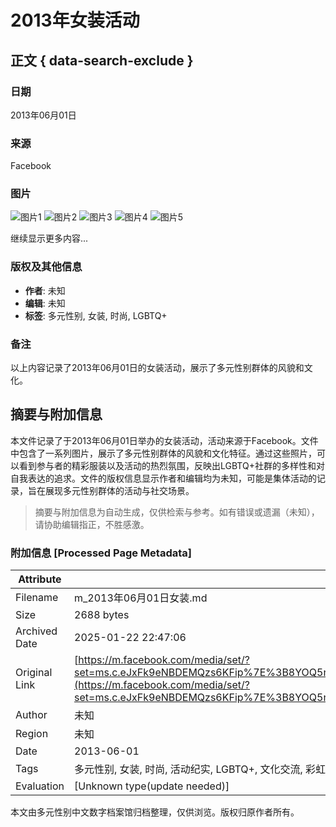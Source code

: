 # 2013年女装活动

## 正文 { data-search-exclude }


### 日期
2013年06月01日

### 来源
Facebook

### 图片
![图片1](https://scontent-sjc3-1.xx.fbcdn.net/v/t39.30808-6/460358565_3348229355312932_6116920351548935203_n.jpg?_nc_cat=105&ccb=1-7&_nc_sid=cf85f3&_nc_ohc=s-cqixDvvKgQ7kNvgFPurA9&_nc_zt=23&_nc_ht=scontent-sjc3-1.xx&_nc_gid=AG41xsVb3pHAlcDBXtNn94b&oh=00_AYBQyAs8fvq9NjNXR4UMO1XZJEzEX_yGO90wgttwIIykbw&oe=678C12C0)
![图片2](https://scontent-sjc3-1.xx.fbcdn.net/v/t39.30808-6/460498923_3348229451979589_5724464908491747903_n.jpg?_nc_cat=100&ccb=1-7&_nc_sid=cf85f3&_nc_ohc=LvuL3aOwMjwQ7kNvgE3BYmD&_nc_zt=23&_nc_ht=scontent-sjc3-1.xx&_nc_gid=AG41xsVb3pHAlcDBXtNn94b&oh=00_AYAiGsw3y2zN6VH0tqFxe4RAA9PL-54uEmn2al6jyLNNsg&oe=678BE46D)
![图片3](https://scontent-sjc3-1.xx.fbcdn.net/v/t39.30808-6/460546375_3348229595312908_4489104262902558582_n.jpg?_nc_cat=108&ccb=1-7&_nc_sid=cf85f3&_nc_ohc=idwsczfKuRIQ7kNvgHS6qGX&_nc_zt=23&_nc_ht=scontent-sjc3-1.xx&_nc_gid=AG41xsVb3pHAlcDBXtNn94b&oh=00_AYCAFBv1o-nN0bJc2FKzfC8hbWBGTwPy9kVSWgCo-bMDlQ&oe=678C0758)
![图片4](https://scontent-sjc3-1.xx.fbcdn.net/v/t39.30808-6/460524982_3348229588646242_7006823623652875663_n.jpg?_nc_cat=107&ccb=1-7&_nc_sid=cf85f3&_nc_ohc=2iPASJXXivEQ7kNvgGwJD5y&_nc_zt=23&_nc_ht=scontent-sjc3-1.xx&_nc_gid=AG41xsVb3pHAlcDBXtNn94b&oh=00_AYBoma9nRt1a73tB9N7V-0J0sY97RKyWbPyNn79pdriGTQ&oe=678BE521)
![图片5](https://scontent-sjc3-1.xx.fbcdn.net/v/t39.30808-6/460357879_3348229701979564_8618310006049515045_n.jpg?_nc_cat=104&ccb=1-7&_nc_sid=cf85f3&_nc_ohc=g-VglAtqe9QQ7kNvgErjXHU&_nc_zt=23&_nc_ht=scontent-sjc3-1.xx&_nc_gid=AG41xsVb3pHAlcDBXtNn94b&oh=00_AYC1DTlup4FzwhoUwK9FvxZCho-nxQgEUClJKDxFR1IpXA&oe=678BF3AA)

继续显示更多内容...

### 版权及其他信息
- **作者**: 未知
- **编辑**: 未知
- **标签**: 多元性别, 女装, 时尚, LGBTQ+

### 备注
以上内容记录了2013年06月01日的女装活动，展示了多元性别群体的风貌和文化。
<!-- tcd_original_link https://m.facebook.com/media/set/?set=ms.c.eJxFk9eNBDEMQzs6KFip%7E%3B8YOQ5nezwfKVLTNqYgan%7E%3BEM%7E_zNwq2SKaz1eXcgBPkmucsspxo9D915OC%7E_g%7E_l12XnXy%7E_fJbn8fc%7E_5vplIF9UkhvxR8ibXxifsky%7E%3BWr%7E_gXrkcj7%7E%3B4btZbA3%7E_99ZY69NDLUstF3eD3iz%7E_r3%7E%3BrqrL9e%7E%3Bwr5%7E%3BPU81tWdvPmU%7E_Qp%7E_NfTb%7E_g%7E%3Brr62%7E%3BWH%7E%3Bt%7E%3BI%7E%3B%7E%3BGHrRb2T5kAec169lde6jNb96pY3c0Ln%7E%3BVtzPUeqmy7fe9o03xh%7E%3B0L9GPv3gfJWNf3kXe%7E%3Bji%7E%3BTvTn%7E_Rh6zuNYnfkS%7E_xS7%7E_%7E_m91%7E_S9ds8y%7E_%7E_%7E%3Btl%7E%3B2MYt6uQZ5l6iaSMVNNxj7z3H3OwTzT7jzH%7E_3tv89PxnvOYg%7E%3B6M%7E_5zE%7E%3B4kZ8ur5dNxHyp331PoZ9Qmw%7E_GO89yT76ttfyt4z7z9F69O7lYx9xt1%7E%3BisnGUzf4ddEvDPziY%7E%3BsR%7E_sdAd3LCT0v%7E%3BAaGZ85E%7E-.bps.a.294755747326990&type=1 -->


## 摘要与附加信息

<!-- tcd_abstract -->
本文件记录了于2013年06月01日举办的女装活动，活动来源于Facebook。文件中包含了一系列图片，展示了多元性别群体的风貌和文化特征。通过这些照片，可以看到参与者的精彩服装以及活动的热烈氛围，反映出LGBTQ+社群的多样性和对自我表达的追求。文件的版权信息显示作者和编辑均为未知，可能是集体活动的记录，旨在展现多元性别群体的活动与社交场景。
<!-- tcd_abstract_end -->

> 摘要与附加信息为自动生成，仅供检索与参考。如有错误或遗漏（未知），请协助编辑指正，不胜感激。

### 附加信息 [Processed Page Metadata]

| Attribute       | Value                                  |
|-----------------|----------------------------------------|
| Filename        | m_2013年06月01日女装.md                             |
| Size            | 2688 bytes                           |
| Archived Date   | 2025-01-22 22:47:06                             |
| Original Link   | [https://m.facebook.com/media/set/?set=ms.c.eJxFk9eNBDEMQzs6KFip%7E%3B8YOQ5nezwfKVLTNqYgan%7E%3BEM%7E_zNwq2SKaz1eXcgBPkmucsspxo9D915OC%7E_g%7E_l12XnXy%7E_fJbn8fc%7E_5vplIF9UkhvxR8ibXxifsky%7E%3BWr%7E_gXrkcj7%7E%3B4btZbA3%7E_99ZY69NDLUstF3eD3iz%7E_r3%7E%3BrqrL9e%7E%3Bwr5%7E%3BPU81tWdvPmU%7E_Qp%7E_NfTb%7E_g%7E%3Brr62%7E%3BWH%7E%3Bt%7E%3BI%7E%3B%7E%3BGHrRb2T5kAec169lde6jNb96pY3c0Ln%7E%3BVtzPUeqmy7fe9o03xh%7E%3B0L9GPv3gfJWNf3kXe%7E%3Bji%7E%3BTvTn%7E_Rh6zuNYnfkS%7E_xS7%7E_%7E_m91%7E_S9ds8y%7E_%7E_%7E%3Btl%7E%3B2MYt6uQZ5l6iaSMVNNxj7z3H3OwTzT7jzH%7E_3tv89PxnvOYg%7E%3B6M%7E_5zE%7E%3B4kZ8ur5dNxHyp331PoZ9Qmw%7E_GO89yT76ttfyt4z7z9F69O7lYx9xt1%7E%3BisnGUzf4ddEvDPziY%7E%3BsR%7E_sdAd3LCT0v%7E%3BAaGZ85E%7E-.bps.a.294755747326990&type=1](https://m.facebook.com/media/set/?set=ms.c.eJxFk9eNBDEMQzs6KFip%7E%3B8YOQ5nezwfKVLTNqYgan%7E%3BEM%7E_zNwq2SKaz1eXcgBPkmucsspxo9D915OC%7E_g%7E_l12XnXy%7E_fJbn8fc%7E_5vplIF9UkhvxR8ibXxifsky%7E%3BWr%7E_gXrkcj7%7E%3B4btZbA3%7E_99ZY69NDLUstF3eD3iz%7E_r3%7E%3BrqrL9e%7E%3Bwr5%7E%3BPU81tWdvPmU%7E_Qp%7E_NfTb%7E_g%7E%3Brr62%7E%3BWH%7E%3Bt%7E%3BI%7E%3B%7E%3BGHrRb2T5kAec169lde6jNb96pY3c0Ln%7E%3BVtzPUeqmy7fe9o03xh%7E%3B0L9GPv3gfJWNf3kXe%7E%3Bji%7E%3BTvTn%7E_Rh6zuNYnfkS%7E_xS7%7E_%7E_m91%7E_S9ds8y%7E_%7E_%7E%3Btl%7E%3B2MYt6uQZ5l6iaSMVNNxj7z3H3OwTzT7jzH%7E_3tv89PxnvOYg%7E%3B6M%7E_5zE%7E%3B4kZ8ur5dNxHyp331PoZ9Qmw%7E_GO89yT76ttfyt4z7z9F69O7lYx9xt1%7E%3BisnGUzf4ddEvDPziY%7E%3BsR%7E_sdAd3LCT0v%7E%3BAaGZ85E%7E-.bps.a.294755747326990&type=1)                       |
| Author          | 未知                               |
| Region          | 未知                               |
| Date            | 2013-06-01                                 |
| Tags            | 多元性别, 女装, 时尚, 活动纪实, LGBTQ+, 文化交流, 彩虹自豪感, 性别表达, 社群活动, Facebook                                 |
| Evaluation            | [Unknown type(update needed)]                                 |
<!-- tcd_table_end -->

本文由多元性别中文数字档案馆归档整理，仅供浏览。版权归原作者所有。
